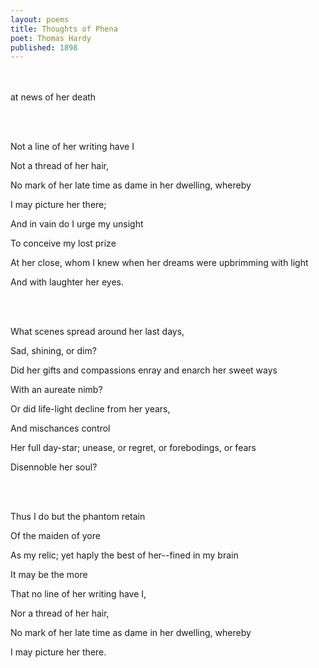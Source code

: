 ```yaml
---
layout: poems
title: Thoughts of Phena
poet: Thomas Hardy
published: 1898
---
```

<br/><br/>
at news of her death

<br/><br/>

Not a line of her writing have I

Not a thread of her hair,

No mark of her late time as dame in her dwelling, whereby

I may picture her there;

And in vain do I urge my unsight

To conceive my lost prize

At her close, whom I knew when her dreams were upbrimming with light

And with laughter her eyes.

<br/><br/>

What scenes spread around her last days,

Sad, shining, or dim?

Did her gifts and compassions enray and enarch her sweet ways

With an aureate nimb?

Or did life-light decline from her years,

And mischances control

Her full day-star; unease, or regret, or forebodings, or fears

Disennoble her soul?

<br/><br/>

Thus I do but the phantom retain

Of the maiden of yore

As my relic; yet haply the best of her--fined in my brain

It may be the more

That no line of her writing have I,

Nor a thread of her hair,

No mark of her late time as dame in her dwelling, whereby

I may picture her there.